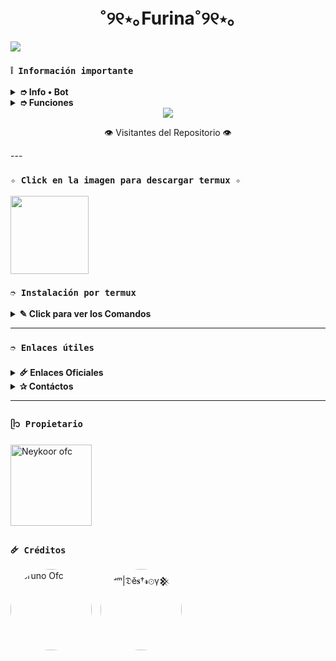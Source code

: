 <h1 align="center">˚୨୧⋆｡Furina˚୨୧⋆｡</h1>

 <img src= "https://files.catbox.moe/nz5u8e.jpg">
    </p>

### **`❕️ Información importante`**

<details>
 <summary><b> ➮ Info • Bot</b></summary>

* Este proyecto **no está afiliado de ninguna manera** con `WhatsApp`, `Inc. WhatsApp` es una marca registrada de `WhatsApp LLC`, y este bot es un **desarrollo independiente** que **no tiene ninguna relación oficial con la compañía**.
</details>

<details>
 <summary><b> ➮ Funciones</b></summary>

> Bot en desarrollo si presenta alguna falla reportar al creador para darle una solución óptima.

- [x] Interacción con voz y texto
- [x] Configuración de grupo
- [x] antidelete, antilink, antispam, etc
- [x] Bienvenida personalizada
- [x] Juegos, tictactoe, mate, etc
- [x] Chatbot (simsimi)
- [x] Chatbot (autoresponder)
- [x] Crear sticker de image/video/gif/url
- [x] SubBot (Jadibot)
- [x] Buscador Google
- [x] Juego RPG
- [x] Personalizar imagen del menú
- [x] Descarga de música y video De YT
- [ ] Otros

</details>


<div align="center">
  <img src="https://profile-counter.glitch.me/Aqua200/count.svg" />
  <p>👁️ Visitantes del Repositorio 👁️</p>
</div>
---

### **`✧ Click en la imagen para descargar termux ✧`**
<a
href="https://www.mediafire.com/file/llugt4zgj7g3n3u/com.termux_1020.apk/file"><img src="https://qu.ax/finc.jpg" height="125px"></a> 

### **`➮ Instalación por termux`**

<details>
 <summary><b> ✎ Click para ver los Comandos </b></summary>

### **❀ Instalación manual por termux**
> Nota: Copie y pegue los comandos en termux uno por uno.
```bash
termux-setup-storage
```

```bash
apt update && apt upgrade && pkg install -y git nodejs ffmpeg imagemagick yarn
```

```bash
git clone https://github.com/Aqua200/Furina && cd Furina
```

```bash
yarn install
```

```bash
npm install
```

```bash
npm update
```

```bash
npm start
```

> Si aparece (Y/I/N/O/D/Z) [default=N] ? use la letra "y" + "ENTER" para continuar con la instalación

### **🜸 Activar en caso de detenerse en termux**

> Si después de instalar el bot en Termux se detiene (pantalla en blanco, pérdida de conexión a Internet, reinicio del dispositivo), sigue estos pasos:

❒ Abre Termux y navega al directorio del bot:
   
   ```bash
    cd Furina
   ```

❒ Inicia el bot nuevamente:
  
   ```bash
    npm start
   ```

### **✰ Volverte owner del Bot**

> Si después de instalar el bot en Termux y iniciar la session del bot (deseas poner tu número es la lista de owner pon este comando:

   ```bash
    cd Furina && nano settings.js
   ```

</details>

---
### **`➮ Enlaces útiles`**

<details>
 <summary><b> 🜸 Enlaces Oficiales </b></summary>

 * Canal Oficial  [`¡Click aquí!`](https://whatsapp.com/channel/0029VazHywx0rGiUAYluYB24)
* Grupo Oficial [`¡Click aquí!`](https://chat.whatsapp.com/Gqv0byeAjXiHPL5bX94UGE)
* Comunidad Oficial [`¡Click aquí!`](https://chat.whatsapp.com/CHXQizfRDItFdWM8F217oB)
</details>

<details>
<summary><b> ✰ Contáctos</b></summary>

* WhatsApp: [`Aquí`](https://wa.me/5216631079388)


</details>

---

### **`ᥫ᭡ Propietario`**
<a
href="https://github.com/Aqua200"><img src="https://github.com/Aqua200.png" width="130" height="130" alt="
Neykoor ofc"/></a>

### **`🜸 Créditos`**

<a href="https://github.com/BrunoSobrino" style="display:inline-block; margin-right: 10px; text-decoration: none;"><img src="https://github.com/BrunoSobrino.png" width="130" height="130" alt="Bruno Ofc" style="border-radius: 50%;"/>
</a>
<a href="https://github.com/The-King-Destroy" style="display:inline-block; margin-right: 10px; text-decoration: none;"><img src="https://github.com/The-King-Destroy.png" width="130" height="130" alt="ⁱᵃᵐ|𝔇ĕ𝐬†𝓻⊙γ𒆜" style="border-radius: 50%;"/>
</a>
